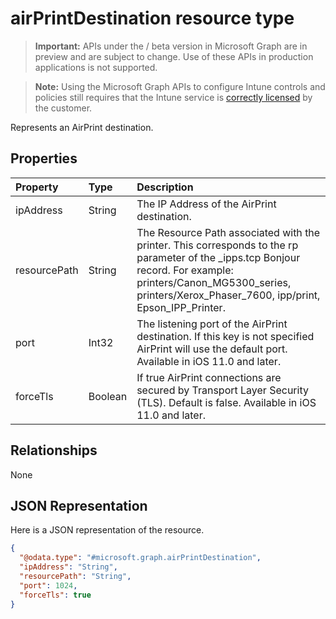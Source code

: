 ﻿# airPrintDestination resource type

> **Important:** APIs under the / beta version in Microsoft Graph are in preview and are subject to change. Use of these APIs in production applications is not supported.

> **Note:** Using the Microsoft Graph APIs to configure Intune controls and policies still requires that the Intune service is [correctly licensed](https://go.microsoft.com/fwlink/?linkid=839381) by the customer.

Represents an AirPrint destination.
## Properties
|Property|Type|Description|
|:---|:---|:---|
|ipAddress|String|The IP Address of the AirPrint destination.|
|resourcePath|String|The Resource Path associated with the printer. This corresponds to the rp parameter of the _ipps.tcp Bonjour record. For example: printers/Canon_MG5300_series, printers/Xerox_Phaser_7600, ipp/print, Epson_IPP_Printer.|
|port|Int32|The listening port of the AirPrint destination. If this key is not specified AirPrint will use the default port. Available in iOS 11.0 and later.|
|forceTls|Boolean|If true AirPrint connections are secured by Transport Layer Security (TLS). Default is false. Available in iOS 11.0 and later.|

## Relationships
None
## JSON Representation
Here is a JSON representation of the resource.
<!-- {
  "blockType": "resource",
  "@odata.type": "microsoft.graph.airPrintDestination"
}
-->
``` json
{
  "@odata.type": "#microsoft.graph.airPrintDestination",
  "ipAddress": "String",
  "resourcePath": "String",
  "port": 1024,
  "forceTls": true
}
```











